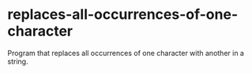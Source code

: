 # replaces-all-occurrences-of-one-character
Program that replaces all occurrences of one character with another in a string.
